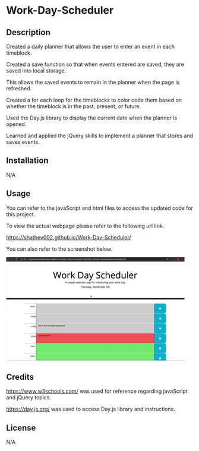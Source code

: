 # Work-Day-Scheduler

## Description

Created a daily planner that allows the user to enter an event in each timeblock.

Created a save function so that when events entered are saved, they are saved into local storage.

This allows the saved events to remain in the planner when the page is refreshed.

Created a for each loop for the timeblocks to color code them 
based on whether the timeblock is in the past, present, or future. 

Used the Day.js library to display the current date when the planner is opened. 

Learned and applied the jQuery skills to implement a planner that stores and saves events. 

## Installation

N/A

## Usage

You can refer to the javaScript and html files to access the updated code for this project. 

To view the actual webpage please refer to the following url link.

https://shathev002.github.io/Work-Day-Scheduler/

You can also refer to the screenshot below. 

![alt text](Assets/05-third-party-apis-homework-demo.gif)

## Credits

https://www.w3schools.com/ was used for reference regarding javaScript and jQuery topics. 

https://day.js.org/ was used to access Day.js library and instructions.

## License

N/A